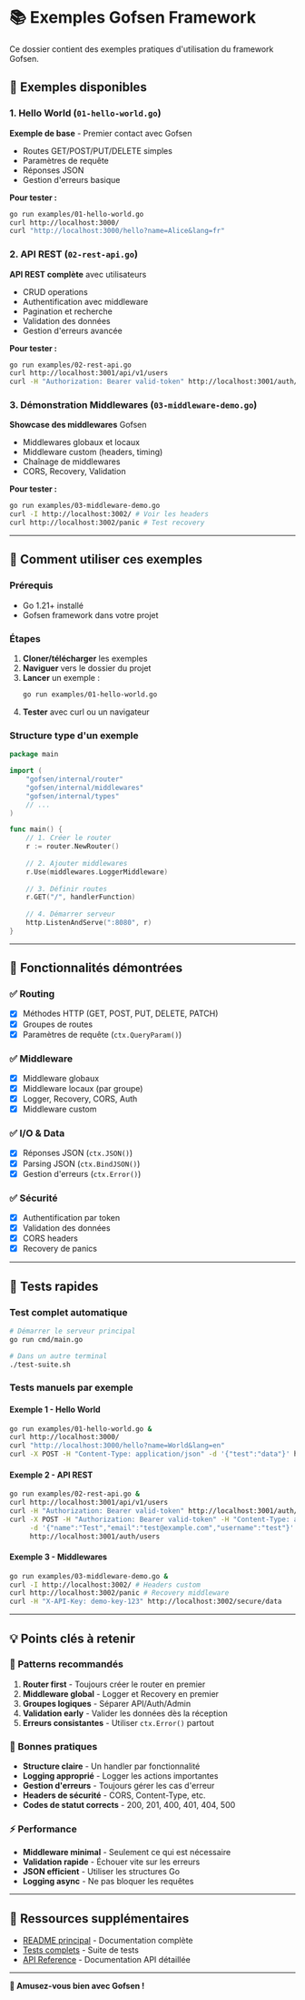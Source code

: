 # 📚 Exemples Gofsen Framework

Ce dossier contient des exemples pratiques d'utilisation du framework Gofsen.

## 🚀 Exemples disponibles

### 1. Hello World (`01-hello-world.go`)
**Exemple de base** - Premier contact avec Gofsen
- Routes GET/POST/PUT/DELETE simples
- Paramètres de requête
- Réponses JSON
- Gestion d'erreurs basique

**Pour tester :**
```bash
go run examples/01-hello-world.go
curl http://localhost:3000/
curl "http://localhost:3000/hello?name=Alice&lang=fr"
```

### 2. API REST (`02-rest-api.go`)
**API REST complète** avec utilisateurs
- CRUD operations
- Authentification avec middleware
- Pagination et recherche
- Validation des données
- Gestion d'erreurs avancée

**Pour tester :**
```bash
go run examples/02-rest-api.go
curl http://localhost:3001/api/v1/users
curl -H "Authorization: Bearer valid-token" http://localhost:3001/auth/profile
```

### 3. Démonstration Middlewares (`03-middleware-demo.go`)
**Showcase des middlewares** Gofsen
- Middlewares globaux et locaux
- Middleware custom (headers, timing)
- Chaînage de middlewares
- CORS, Recovery, Validation

**Pour tester :**
```bash
go run examples/03-middleware-demo.go
curl -I http://localhost:3002/ # Voir les headers
curl http://localhost:3002/panic # Test recovery
```

---

## 🎯 Comment utiliser ces exemples

### Prérequis
- Go 1.21+ installé
- Gofsen framework dans votre projet

### Étapes
1. **Cloner/télécharger** les exemples
2. **Naviguer** vers le dossier du projet
3. **Lancer** un exemple :
   ```bash
   go run examples/01-hello-world.go
   ```
4. **Tester** avec curl ou un navigateur

### Structure type d'un exemple
```go
package main

import (
    "gofsen/internal/router"
    "gofsen/internal/middlewares"
    "gofsen/internal/types"
    // ...
)

func main() {
    // 1. Créer le router
    r := router.NewRouter()
    
    // 2. Ajouter middlewares
    r.Use(middlewares.LoggerMiddleware)
    
    // 3. Définir routes
    r.GET("/", handlerFunction)
    
    // 4. Démarrer serveur
    http.ListenAndServe(":8080", r)
}
```

---

## 📖 Fonctionnalités démontrées

### ✅ Routing
- [x] Méthodes HTTP (GET, POST, PUT, DELETE, PATCH)
- [x] Groupes de routes
- [x] Paramètres de requête (`ctx.QueryParam()`)

### ✅ Middleware
- [x] Middleware globaux
- [x] Middleware locaux (par groupe)
- [x] Logger, Recovery, CORS, Auth
- [x] Middleware custom

### ✅ I/O & Data
- [x] Réponses JSON (`ctx.JSON()`)
- [x] Parsing JSON (`ctx.BindJSON()`)
- [x] Gestion d'erreurs (`ctx.Error()`)

### ✅ Sécurité
- [x] Authentification par token
- [x] Validation des données
- [x] CORS headers
- [x] Recovery de panics

---

## 🧪 Tests rapides

### Test complet automatique
```bash
# Démarrer le serveur principal
go run cmd/main.go

# Dans un autre terminal
./test-suite.sh
```

### Tests manuels par exemple

#### Exemple 1 - Hello World
```bash
go run examples/01-hello-world.go &
curl http://localhost:3000/
curl "http://localhost:3000/hello?name=World&lang=en"
curl -X POST -H "Content-Type: application/json" -d '{"test":"data"}' http://localhost:3000/echo
```

#### Exemple 2 - API REST  
```bash
go run examples/02-rest-api.go &
curl http://localhost:3001/api/v1/users
curl -H "Authorization: Bearer valid-token" http://localhost:3001/auth/profile
curl -X POST -H "Authorization: Bearer valid-token" -H "Content-Type: application/json" \
     -d '{"name":"Test","email":"test@example.com","username":"test"}' \
     http://localhost:3001/auth/users
```

#### Exemple 3 - Middlewares
```bash
go run examples/03-middleware-demo.go &
curl -I http://localhost:3002/ # Headers custom
curl http://localhost:3002/panic # Recovery middleware
curl -H "X-API-Key: demo-key-123" http://localhost:3002/secure/data
```

---

## 💡 Points clés à retenir

### 🎯 Patterns recommandés
1. **Router first** - Toujours créer le router en premier
2. **Middleware global** - Logger et Recovery en premier
3. **Groupes logiques** - Séparer API/Auth/Admin
4. **Validation early** - Valider les données dès la réception
5. **Erreurs consistantes** - Utiliser `ctx.Error()` partout

### 🚀 Bonnes pratiques
- **Structure claire** - Un handler par fonctionnalité
- **Logging approprié** - Logger les actions importantes
- **Gestion d'erreurs** - Toujours gérer les cas d'erreur
- **Headers de sécurité** - CORS, Content-Type, etc.
- **Codes de statut corrects** - 200, 201, 400, 401, 404, 500

### ⚡ Performance
- **Middleware minimal** - Seulement ce qui est nécessaire
- **Validation rapide** - Échouer vite sur les erreurs
- **JSON efficient** - Utiliser les structures Go
- **Logging async** - Ne pas bloquer les requêtes

---

## 🔗 Ressources supplémentaires

- [README principal](../README.md) - Documentation complète
- [Tests complets](../TEST_ROUTES.md) - Suite de tests
- [API Reference](../API.md) - Documentation API détaillée

---

**🎉 Amusez-vous bien avec Gofsen !**